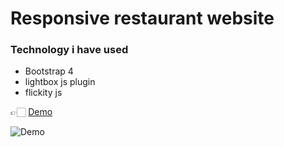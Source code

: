 
# Responsive restaurant website

### Technology i have used
- Bootstrap 4
- lightbox js plugin
- flickity js

👉🏻 [Demo](https://shohan-ch.github.io/Bootstrap-Resturant/)

![Demo](img/demo.gif)
